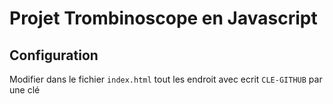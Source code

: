 <h1>Projet Trombinoscope en Javascript</h1>

<h2>Configuration</h2>

<p>Modifier dans le fichier <code>index.html</code> tout les endroit avec ecrit <code>CLE-GITHUB</code> par une clé</p>